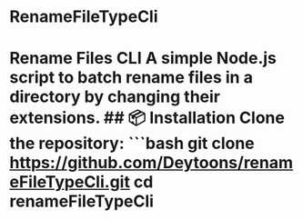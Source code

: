 # RenameFileTypeCli
# Rename Files CLI  A simple Node.js script to batch rename files in a directory by changing their extensions.  ## 📦 Installation  Clone the repository:  ```bash git clone https://github.com/Deytoons/renameFileTypeCli.git cd renameFileTypeCli
